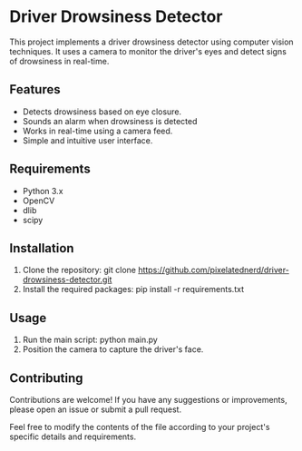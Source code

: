 # Driver Drowsiness Detector
This project implements a driver drowsiness detector using computer vision techniques. It uses a camera to monitor the driver's eyes and detect signs of drowsiness in real-time.

## Features
- Detects drowsiness based on eye closure.
- Sounds an alarm when drowsiness is detected
- Works in real-time using a camera feed.
- Simple and intuitive user interface.

## Requirements
- Python 3.x
- OpenCV
- dlib
- scipy

## Installation
1. Clone the repository:
git clone https://github.com/pixelatednerd/driver-drowsiness-detector.git
2. Install the required packages:
pip install -r requirements.txt

## Usage

1. Run the main script:
python main.py
2. Position the camera to capture the driver's face.

## Contributing
Contributions are welcome! If you have any suggestions or improvements, please open an issue or submit a pull request.

Feel free to modify the contents of the file according to your project's specific details and requirements.
